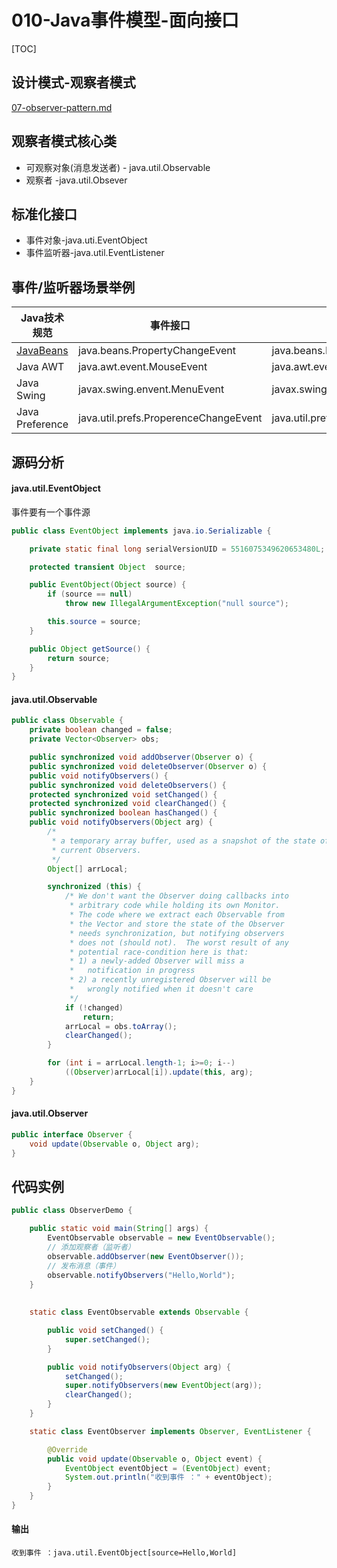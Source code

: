 # 010-Java事件模型-面向接口

[TOC]

## 设计模式-观察者模式

 [07-observer-pattern.md](../../01-design-patterns/04-behavioral-patterns/07-observer-pattern.md) 

## 观察者模式核心类

- 可观察对象(消息发送者) - java.util.Observable
- 观察者 -java.util.Obsever

## 标准化接口

- 事件对象-java.uti.EventObject
- 事件监听器-java.util.EventListener

## 事件/监听器场景举例

| Java技术规范                                            | 事件接口                              | 监听器接口                               |
| ------------------------------------------------------- | ------------------------------------- | ---------------------------------------- |
| [JavaBeans](../12-Java自省机制/004-JavaBean事件监听.md) | java.beans.PropertyChangeEvent        | java.beans.PropertyChangeListener        |
| Java AWT                                                | java.awt.event.MouseEvent             | java.awt.event.MouseListener             |
| Java Swing                                              | javax.swing.envent.MenuEvent          | javax.swing.event.MenuListener           |
| Java Preference                                         | java.util.prefs.ProperenceChangeEvent | java.util.prefs.PreferenceChangeListener |



## 源码分析

#### java.util.EventObject

事件要有一个事件源

```java
public class EventObject implements java.io.Serializable {

    private static final long serialVersionUID = 5516075349620653480L;

    protected transient Object  source;

    public EventObject(Object source) {
        if (source == null)
            throw new IllegalArgumentException("null source");

        this.source = source;
    }

    public Object getSource() {
        return source;
    }
}

```







####  java.util.Observable

```java
public class Observable {
    private boolean changed = false;
    private Vector<Observer> obs;

    public synchronized void addObserver(Observer o) {
    public synchronized void deleteObserver(Observer o) {
    public void notifyObservers() {
    public synchronized void deleteObservers() {
    protected synchronized void setChanged() {
    protected synchronized void clearChanged() {
    public synchronized boolean hasChanged() {
    public void notifyObservers(Object arg) {
        /*
         * a temporary array buffer, used as a snapshot of the state of
         * current Observers.
         */
        Object[] arrLocal;

        synchronized (this) {
            /* We don't want the Observer doing callbacks into
             * arbitrary code while holding its own Monitor.
             * The code where we extract each Observable from
             * the Vector and store the state of the Observer
             * needs synchronization, but notifying observers
             * does not (should not).  The worst result of any
             * potential race-condition here is that:
             * 1) a newly-added Observer will miss a
             *   notification in progress
             * 2) a recently unregistered Observer will be
             *   wrongly notified when it doesn't care
             */
            if (!changed)
                return;
            arrLocal = obs.toArray();
            clearChanged();
        }

        for (int i = arrLocal.length-1; i>=0; i--)
            ((Observer)arrLocal[i]).update(this, arg);
    }
}

```

#### java.util.Observer

```java
public interface Observer {
    void update(Observable o, Object arg);
}
```

## 代码实例

```java
public class ObserverDemo {

    public static void main(String[] args) {
        EventObservable observable = new EventObservable();
        // 添加观察者（监听者）
        observable.addObserver(new EventObserver());
        // 发布消息（事件）
        observable.notifyObservers("Hello,World");
    }
  
  
    static class EventObservable extends Observable {

        public void setChanged() {
            super.setChanged();
        }

        public void notifyObservers(Object arg) {
            setChanged();
            super.notifyObservers(new EventObject(arg));
            clearChanged();
        }
    }

    static class EventObserver implements Observer, EventListener {

        @Override
        public void update(Observable o, Object event) {
            EventObject eventObject = (EventObject) event;
            System.out.println("收到事件 ：" + eventObject);
        }
    }
}

```

#### 输出

```
收到事件 ：java.util.EventObject[source=Hello,World]
```

